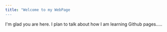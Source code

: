 ```yaml
---
title: "Welcome to my WebPage
---
```


I'm glad you are here. I plan to talk about how I am learning Github pages.....
